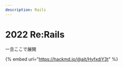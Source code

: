 ```yaml
---
description: Rails
---
```


# 2022 Re:Rails



一旦ここで展開

{% embed url="https://hackmd.io/@ait/HyfxdiY3t" %}
